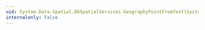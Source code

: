 ```yaml
---
uid: System.Data.Spatial.DbSpatialServices.GeographyPointFromText(System.String,System.Int32)
internalonly: False
---
```


